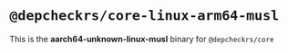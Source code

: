 # `@depcheckrs/core-linux-arm64-musl`

This is the **aarch64-unknown-linux-musl** binary for `@depcheckrs/core`
